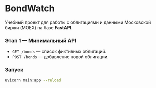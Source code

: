 # BondWatch

Учебный проект для работы с облигациями и данными Московской биржи (MOEX) на базе **FastAPI**.

### Этап 1 — Минимальный API
- `GET /bonds` — список фиктивных облигаций.
- `POST /bonds` — добавление новой облигации.

### Запуск
```bash
uvicorn main:app --reload
